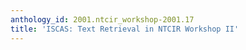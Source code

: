 ```yaml
---
anthology_id: 2001.ntcir_workshop-2001.17
title: 'ISCAS: Text Retrieval in NTCIR Workshop II'
---
```

